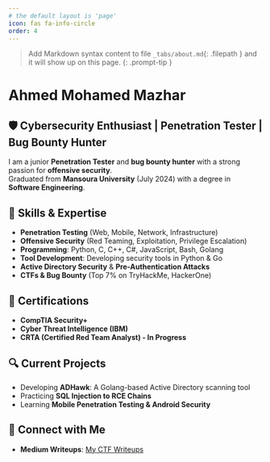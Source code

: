 ```yaml
---
# the default layout is 'page'
icon: fas fa-info-circle
order: 4
---
```


> Add Markdown syntax content to file `_tabs/about.md`{: .filepath } and it will show up on this page.
{: .prompt-tip }

# Ahmed Mohamed Mazhar  

## 🛡️ Cybersecurity Enthusiast | Penetration Tester | Bug Bounty Hunter  

I am a junior **Penetration Tester** and **bug bounty hunter** with a strong passion for **offensive security**.  
Graduated from **Mansoura University** (July 2024) with a degree in **Software Engineering**.  

## 🎯 Skills & Expertise  
- **Penetration Testing** (Web, Mobile, Network, Infrastructure)  
- **Offensive Security** (Red Teaming, Exploitation, Privilege Escalation)  
- **Programming**: Python, C, C++, C#, JavaScript, Bash, Golang  
- **Tool Development**: Developing security tools in Python & Go  
- **Active Directory Security** & **Pre-Authentication Attacks**  
- **CTFs & Bug Bounty** (Top 7% on TryHackMe, HackerOne)  

## 📜 Certifications  
- **CompTIA Security+**  
- **Cyber Threat Intelligence (IBM)**  
- **CRTA (Certified Red Team Analyst) - In Progress**  

## 🔍 Current Projects  
- Developing **ADHawk**: A Golang-based Active Directory scanning tool  
- Practicing **SQL Injection to RCE Chains**  
- Learning **Mobile Penetration Testing & Android Security**  

## 📢 Connect with Me 
- **Medium Writeups**: [My CTF Writeups](#)  

